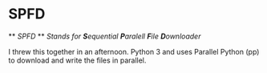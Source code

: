 # SPFD

** *SPFD* ** *Stands for **S**equential **P**aralell **F**ile **D**ownloader*

I threw this together in an afternoon. Python 3 and uses Parallel Python (pp) to download and write the files in parallel.